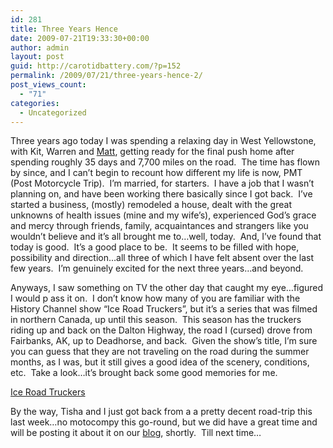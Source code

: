 ```yaml
---
id: 281
title: Three Years Hence
date: 2009-07-21T19:33:30+00:00
author: admin
layout: post
guid: http://carotidbattery.com/?p=152
permalink: /2009/07/21/three-years-hence-2/
post_views_count:
  - "71"
categories:
  - Uncategorized
---
```

Three years ago today I was spending a relaxing day in West Yellowstone, with Kit, Warren and <a href="http://www.mwmuller.com/">Matt</a>, getting ready for the final push home after spending roughly 35 days and 7,700 miles on the road.  The time has flown by since, and I can’t begin to recount how different my life is now, PMT (Post Motorcycle Trip).  I’m married, for starters.  I have a job that I wasn’t planning on, and have been working there basically since I got back.  I’ve started a business, (mostly) remodeled a house, dealt with the great unknowns of health issues (mine and my wife’s), experienced God’s grace and mercy through friends, family, acquaintances and strangers like you wouldn’t believe and it’s all brought me to…well, today.  And, I’ve found that today is good.  It’s a good place to be.  It seems to be filled with hope, possibility and direction…all three of which I have felt absent over the last few years.  I’m genuinely excited for the next three years…and beyond.</p> <p>Anyways, I saw something on TV the other day that caught my eye…figured I would p ass it on.  I don’t know how many of you are familiar with the History Channel show “Ice Road Truckers”, but it’s a series that was filmed in northern Canada, up until this season.  This season has the truckers riding up and back on the Dalton Highway, the road I (cursed) drove from Fairbanks, AK, up to Deadhorse, and back.  Given the show’s title, I’m sure you can guess that they are not traveling on the road during the summer months, as I was, but it still gives a good idea of the scenery, conditions, etc.  Take a look…it’s brought back some good memories for me.
  
 <a href="https://www.history.com/shows/ice-road-truckers/season-3">Ice Road Truckers</a> 
 
 By the way, Tisha and I just got back from a a pretty decent road-trip this last week…no motocompy this go-round, but we did have a great time and will be posting it about it on our <a href="http://sugarbearandmonkey.com">blog</a>, shortly.  Till next time…
